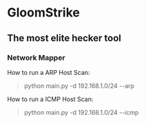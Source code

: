 # GloomStrike
## The most elite hecker tool

### Network Mapper

How to run a ARP Host Scan:
>python main.py -d 192.168.1.0/24 --arp

How to run a ICMP Host Scan:
>python main.py -d 192.168.1.0/24 --icmp

